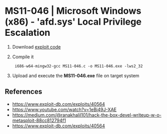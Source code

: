 # MS11-046 | Microsoft Windows (x86) - 'afd.sys' Local Privilege Escalation

1. Download [exploit code](https://www.exploit-db.com/exploits/40564)
2. Compile it

        i686-w64-mingw32-gcc MS11-046.c -o MS11-046.exe -lws2_32

3. Upload and execute the **MS11-046.exe** file on target system

## References

* https://www.exploit-db.com/exploits/40564
* https://www.youtube.com/watch?v=1eBi49J-XAE
* https://medium.com/@ranakhalil101/hack-the-box-devel-writeup-w-o-metasploit-88cc812794f1
* https://www.exploit-db.com/exploits/40564